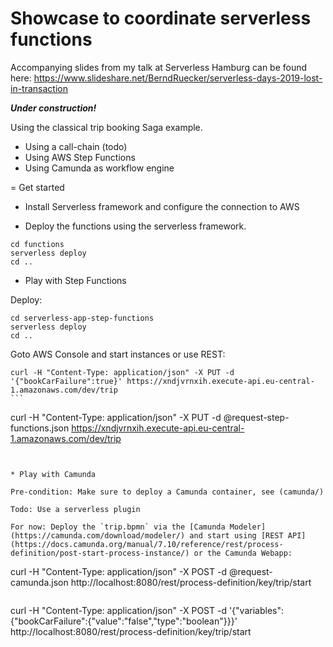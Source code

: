 # Showcase to coordinate serverless functions

Accompanying slides from my talk at Serverless Hamburg can be found here: https://www.slideshare.net/BerndRuecker/serverless-days-2019-lost-in-transaction

***Under construction!***

Using the classical trip booking Saga example. 

- Using a call-chain (todo)
- Using AWS Step Functions
- Using Camunda as workflow engine

= Get started

* Install Serverless framework and configure the connection to AWS

* Deploy the functions using the serverless framework.

```
cd functions
serverless deploy
cd ..
```

* Play with Step Functions

Deploy:

```
cd serverless-app-step-functions
serverless deploy
cd ..
```

Goto AWS Console and start instances or use REST:

````
curl -H "Content-Type: application/json" -X PUT -d '{"bookCarFailure":true}' https://xndjvrnxih.execute-api.eu-central-1.amazonaws.com/dev/trip
```

````
curl -H "Content-Type: application/json" -X PUT -d  @request-step-functions.json https://xndjvrnxih.execute-api.eu-central-1.amazonaws.com/dev/trip
```


* Play with Camunda

Pre-condition: Make sure to deploy a Camunda container, see (camunda/)

Todo: Use a serverless plugin

For now: Deploy the `trip.bpmn` via the [Camunda Modeler](https://camunda.com/download/modeler/) and start using [REST API](https://docs.camunda.org/manual/7.10/reference/rest/process-definition/post-start-process-instance/) or the Camunda Webapp:

````
curl -H "Content-Type: application/json" -X POST -d  @request-camunda.json http://localhost:8080/rest/process-definition/key/trip/start
```

````
curl -H "Content-Type: application/json" -X POST -d '{"variables":{"bookCarFailure":{"value":"false","type":"boolean"}}}' http://localhost:8080/rest/process-definition/key/trip/start
```



